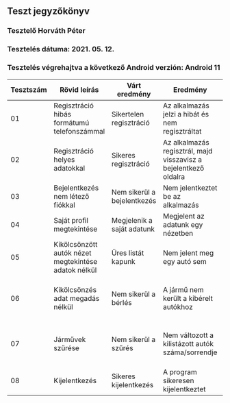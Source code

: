 ## Teszt jegyzőkönyv


### Tesztelő Horváth Péter

### Tesztelés dátuma: 2021. 05. 12.

### Tesztelés végrehajtva a következő Android verzión: Android 11

Tesztszám | Rövid leírás | Várt eredmény | Eredmény | Megjegyzés
----------|--------------|---------------|----------|-----------
01 | Regisztráció hibás formátumú telefonszámmal | Sikertelen regisztráció | Az alkalmazás jelzi a hibát és nem regisztráltat | Nincs megjegyzés
02 | Regisztráció helyes adatokkal | Sikeres regisztráció | Az alkalmazás regisztrál, majd visszavisz a bejelentkező oldalra | Funkció megfelelően működik
03 | Bejelentkezés nem létező fiókkal | Nem sikerül a bejelentkezés | Nem jelentkeztet be az alkalmazás | Funkció megfelelően működik
04 | Saját profil megtekintése | Megjelenik a saját adatunk | Megjelent az adatunk egy nézetben | Nincs megjegyzés
05 | Kikölcsönzött autók nézet megtekintése adatok nélkül | Üres listát kapunk | Nem jelent meg egy autó sem | Nincs megjegyzés
06 | Kikölcsönzés adat megadás nélkül | Nem sikerül a bérlés | A jármű nem került a kibérelt autókhoz | A felhasználó nem kap semmilyen visszajelzést
07 | Járművek szűrése | Nem sikerül a szűrés | Nem változott a kilistázott autók száma/sorrendje | A funkció ezekhez a gombokhoz végül nem készült el
08 | Kijelentkezés | Sikeres kijelentkezés | A program sikeresen kijelentkeztet | Nincs megjegyzés

